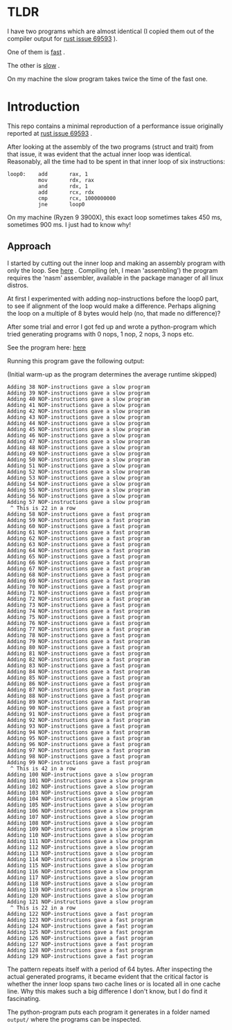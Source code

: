 # TLDR

I have two programs which are almost identical (I copied them out of the compiler output for [rust issue 69593](https://github.com/rust-lang/rust/issues/69593) ). 

One of them is [fast](https://github.com/avl/strange_performance_repro/blob/master/fast.asm) .

The other is [slow](https://github.com/avl/strange_performance_repro/blob/master/slow.asm) .

On my machine the slow program takes twice the time of the fast one.


# Introduction

This repo contains a minimal reproduction of a performance issue originally reported at [rust issue 69593](https://github.com/rust-lang/rust/issues/69593) .

After looking at the assembly of the two programs (struct and trait) from that issue, it was evident that the actual inner loop was identical.
Reasonably, all the time had to be spent in that inner loop of six instructions:

````
loop0:    add       rax, 1
          mov       rdx, rax
          and       rdx, 1
          add       rcx, rdx
          cmp       rcx, 1000000000
          jne       loop0
```` 

On my machine (Ryzen 9 3900X), this exact loop sometimes takes 450 ms, sometimes 900 ms. I just had to know why! 

## Approach

I started by cutting out the inner loop and making an assembly program with only the loop. See [here](https://github.com/avl/strange_performance_repro/blob/master/fast.asm) . Compiling (eh, I mean 'assembling') the program requires the 'nasm' assembler, available in the package manager of all linux distros.

At first I experimented with adding nop-instructions before the loop0 part, to see if alignment of the loop would make a difference. Perhaps aligning the loop on a multiple of 8 bytes would help (no, that made no difference)?

After some trial and error I got fed up and wrote a python-program which tried generating programs with 0 nops, 1 nop, 2 nops, 3 nops etc.

See the program here: [here](https://github.com/avl/strange_performance_repro/blob/master/driver.py)

Running this program gave the following output:

(Initial warm-up as the program determines the average runtime skipped)

````
Adding 38 NOP-instructions gave a slow program
Adding 39 NOP-instructions gave a slow program
Adding 40 NOP-instructions gave a slow program
Adding 41 NOP-instructions gave a slow program
Adding 42 NOP-instructions gave a slow program
Adding 43 NOP-instructions gave a slow program
Adding 44 NOP-instructions gave a slow program
Adding 45 NOP-instructions gave a slow program
Adding 46 NOP-instructions gave a slow program
Adding 47 NOP-instructions gave a slow program
Adding 48 NOP-instructions gave a slow program
Adding 49 NOP-instructions gave a slow program
Adding 50 NOP-instructions gave a slow program
Adding 51 NOP-instructions gave a slow program
Adding 52 NOP-instructions gave a slow program
Adding 53 NOP-instructions gave a slow program
Adding 54 NOP-instructions gave a slow program
Adding 55 NOP-instructions gave a slow program
Adding 56 NOP-instructions gave a slow program
Adding 57 NOP-instructions gave a slow program
 ^ This is 22 in a row
Adding 58 NOP-instructions gave a fast program
Adding 59 NOP-instructions gave a fast program
Adding 60 NOP-instructions gave a fast program
Adding 61 NOP-instructions gave a fast program
Adding 62 NOP-instructions gave a fast program
Adding 63 NOP-instructions gave a fast program
Adding 64 NOP-instructions gave a fast program
Adding 65 NOP-instructions gave a fast program
Adding 66 NOP-instructions gave a fast program
Adding 67 NOP-instructions gave a fast program
Adding 68 NOP-instructions gave a fast program
Adding 69 NOP-instructions gave a fast program
Adding 70 NOP-instructions gave a fast program
Adding 71 NOP-instructions gave a fast program
Adding 72 NOP-instructions gave a fast program
Adding 73 NOP-instructions gave a fast program
Adding 74 NOP-instructions gave a fast program
Adding 75 NOP-instructions gave a fast program
Adding 76 NOP-instructions gave a fast program
Adding 77 NOP-instructions gave a fast program
Adding 78 NOP-instructions gave a fast program
Adding 79 NOP-instructions gave a fast program
Adding 80 NOP-instructions gave a fast program
Adding 81 NOP-instructions gave a fast program
Adding 82 NOP-instructions gave a fast program
Adding 83 NOP-instructions gave a fast program
Adding 84 NOP-instructions gave a fast program
Adding 85 NOP-instructions gave a fast program
Adding 86 NOP-instructions gave a fast program
Adding 87 NOP-instructions gave a fast program
Adding 88 NOP-instructions gave a fast program
Adding 89 NOP-instructions gave a fast program
Adding 90 NOP-instructions gave a fast program
Adding 91 NOP-instructions gave a fast program
Adding 92 NOP-instructions gave a fast program
Adding 93 NOP-instructions gave a fast program
Adding 94 NOP-instructions gave a fast program
Adding 95 NOP-instructions gave a fast program
Adding 96 NOP-instructions gave a fast program
Adding 97 NOP-instructions gave a fast program
Adding 98 NOP-instructions gave a fast program
Adding 99 NOP-instructions gave a fast program
 ^ This is 42 in a row
Adding 100 NOP-instructions gave a slow program
Adding 101 NOP-instructions gave a slow program
Adding 102 NOP-instructions gave a slow program
Adding 103 NOP-instructions gave a slow program
Adding 104 NOP-instructions gave a slow program
Adding 105 NOP-instructions gave a slow program
Adding 106 NOP-instructions gave a slow program
Adding 107 NOP-instructions gave a slow program
Adding 108 NOP-instructions gave a slow program
Adding 109 NOP-instructions gave a slow program
Adding 110 NOP-instructions gave a slow program
Adding 111 NOP-instructions gave a slow program
Adding 112 NOP-instructions gave a slow program
Adding 113 NOP-instructions gave a slow program
Adding 114 NOP-instructions gave a slow program
Adding 115 NOP-instructions gave a slow program
Adding 116 NOP-instructions gave a slow program
Adding 117 NOP-instructions gave a slow program
Adding 118 NOP-instructions gave a slow program
Adding 119 NOP-instructions gave a slow program
Adding 120 NOP-instructions gave a slow program
Adding 121 NOP-instructions gave a slow program
 ^ This is 22 in a row
Adding 122 NOP-instructions gave a fast program
Adding 123 NOP-instructions gave a fast program
Adding 124 NOP-instructions gave a fast program
Adding 125 NOP-instructions gave a fast program
Adding 126 NOP-instructions gave a fast program
Adding 127 NOP-instructions gave a fast program
Adding 128 NOP-instructions gave a fast program
Adding 129 NOP-instructions gave a fast program

````

The pattern repeats itself with a period of 64 bytes. After inspecting the actual generated programs, it became evident that the critical factor is whether the inner loop spans two cache lines or is located all in one cache line. Why this makes such a big difference I don't know, but I do find it fascinating.

The python-program puts each program it generates in a folder named ````output/```` where the programs can be inspected.



